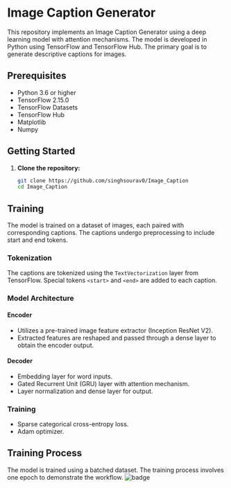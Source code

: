 # Image Caption Generator

This repository implements an Image Caption Generator using a deep learning model with attention mechanisms. The model is developed in Python using TensorFlow and TensorFlow Hub. The primary goal is to generate descriptive captions for images.

## Prerequisites

- Python 3.6 or higher
- TensorFlow 2.15.0
- TensorFlow Datasets
- TensorFlow Hub
- Matplotlib
- Numpy

## Getting Started

1. **Clone the repository:**

   ```bash
   git clone https://github.com/singhsourav0/Image_Caption
   cd Image_Caption
## Training

The model is trained on a dataset of images, each paired with corresponding captions. The captions undergo preprocessing to include start and end tokens.

### Tokenization

The captions are tokenized using the `TextVectorization` layer from TensorFlow. Special tokens `<start>` and `<end>` are added to each caption.

### Model Architecture

#### Encoder

- Utilizes a pre-trained image feature extractor (Inception ResNet V2).
- Extracted features are reshaped and passed through a dense layer to obtain the encoder output.

#### Decoder

- Embedding layer for word inputs.
- Gated Recurrent Unit (GRU) layer with attention mechanism.
- Layer normalization and dense layer for output.

### Training

- Sparse categorical cross-entropy loss.
- Adam optimizer.

## Training Process

The model is trained using a batched dataset. The training process involves one epoch to demonstrate the workflow.
![badge](<https://miro.medium.com/v2/resize:fit:1000/format:webp/1*ENx4JZhq_9rwN2gYsuvHAQ.png>)

